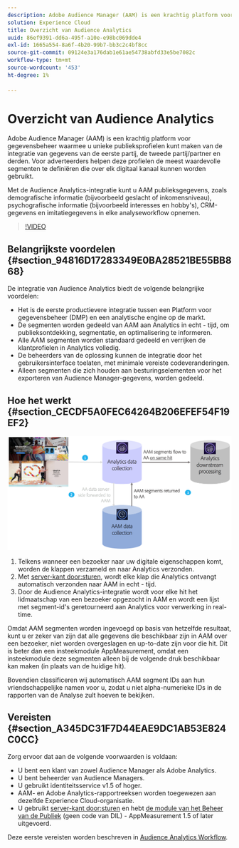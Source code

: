 ```yaml
---
description: Adobe Audience Manager (AAM) is een krachtig platform voor gegevensbeheer waarmee u unieke publieksprofielen kunt maken van de integratie van gegevens van de eerste partij, de tweede partij/partner en derden. Voor adverteerders helpen deze profielen de meest waardevolle segmenten te definiëren die over elk digitaal kanaal kunnen worden gebruikt.
solution: Experience Cloud
title: Overzicht van Audience Analytics
uuid: 86ef9391-dd6a-495f-a10e-e98bc069dde4
exl-id: 1665a554-8a6f-4b20-99b7-bb3c2c4bf8cc
source-git-commit: 09124e3a176dab1e61ae54738abfd33e5be7082c
workflow-type: tm+mt
source-wordcount: '453'
ht-degree: 1%

---
```


# Overzicht van Audience Analytics

Adobe Audience Manager (AAM) is een krachtig platform voor gegevensbeheer waarmee u unieke publieksprofielen kunt maken van de integratie van gegevens van de eerste partij, de tweede partij/partner en derden. Voor adverteerders helpen deze profielen de meest waardevolle segmenten te definiëren die over elk digitaal kanaal kunnen worden gebruikt.

Met de Audience Analytics-integratie kunt u AAM publieksgegevens, zoals demografische informatie (bijvoorbeeld geslacht of inkomensniveau), psychografische informatie (bijvoorbeeld interesses en hobby&#39;s), CRM-gegevens en imitatiegegevens in elke analyseworkflow opnemen.

>[!VIDEO](https://video.tv.adobe.com/v/25450/?quality=12)

## Belangrijkste voordelen {#section_94816D17283349E0BA28521BE55BB868}

De integratie van Audience Analytics biedt de volgende belangrijke voordelen:

* Het is de eerste productievere integratie tussen een Platform voor gegevensbeheer (DMP) en een analytische engine op de markt.
* De segmenten worden gedeeld van AAM aan Analytics in echt - tijd, om publieksontdekking, segmentatie, en optimalisering te informeren.
* Alle AAM segmenten worden standaard gedeeld en verrijken de klantprofielen in Analytics volledig.
* De beheerders van de oplossing kunnen de integratie door het gebruikersinterface toelaten, met minimale vereiste codeveranderingen.
* Alleen segmenten die zich houden aan besturingselementen voor het exporteren van Audience Manager-gegevens, worden gedeeld.

## Hoe het werkt {#section_CECDF5A0FEC64264B206EFEF54F19EF2}

![](assets/mc-aud-dataflow.png)

1. Telkens wanneer een bezoeker naar uw digitale eigenschappen komt, worden de klappen verzameld en naar Analytics verzonden.
1. Met [server-kant door:sturen](/help/admin/admin/c-server-side-forwarding/ssf.md), wordt elke klap die Analytics ontvangt automatisch verzonden naar AAM in echt - tijd.
1. Door de Audience Analytics-integratie wordt voor elke hit het lidmaatschap van een bezoeker opgezocht in AAM en wordt een lijst met segment-id&#39;s geretourneerd aan Analytics voor verwerking in real-time.

Omdat AAM segmenten worden ingevoegd op basis van hetzelfde resultaat, kunt u er zeker van zijn dat alle gegevens die beschikbaar zijn in AAM over een bezoeker, niet worden overgeslagen en up-to-date zijn voor die hit. Dit is beter dan een insteekmodule AppMeasurement, omdat een insteekmodule deze segmenten alleen bij de volgende druk beschikbaar kan maken (in plaats van de huidige hit).

Bovendien classificeren wij automatisch AAM segment IDs aan hun vriendschappelijke namen voor u, zodat u niet alpha-numerieke IDs in de rapporten van de Analyse zult hoeven te bekijken.

## Vereisten {#section_A345DC31F7D44EAE9DC1AB53E824C0CC}

Zorg ervoor dat aan de volgende voorwaarden is voldaan:

* U bent een klant van zowel Audience Manager als Adobe Analytics.
* U bent beheerder van Audience Managers.
* U gebruikt identiteitsservice v1.5 of hoger.
* AAM- en Adobe Analytics-rapportreeksen worden toegewezen aan dezelfde Experience Cloud-organisatie.
* U gebruikt [server-kant door:sturen](/help/admin/admin/c-server-side-forwarding/ssf.md) en hebt [de module van het Beheer van de Publiek](https://experienceleague.adobe.com/docs/audience-manager/user-guide/implementation-integration-guides/integration-other-solutions/audience-management-module.html) (geen code van DIL) - AppMeasurement 1.5 of later uitgevoerd.

Deze eerste vereisten worden beschreven in [Audience Analytics Workflow](/help/integrate/c-audience-analytics/c-workflow/audiences-workflow.md).
